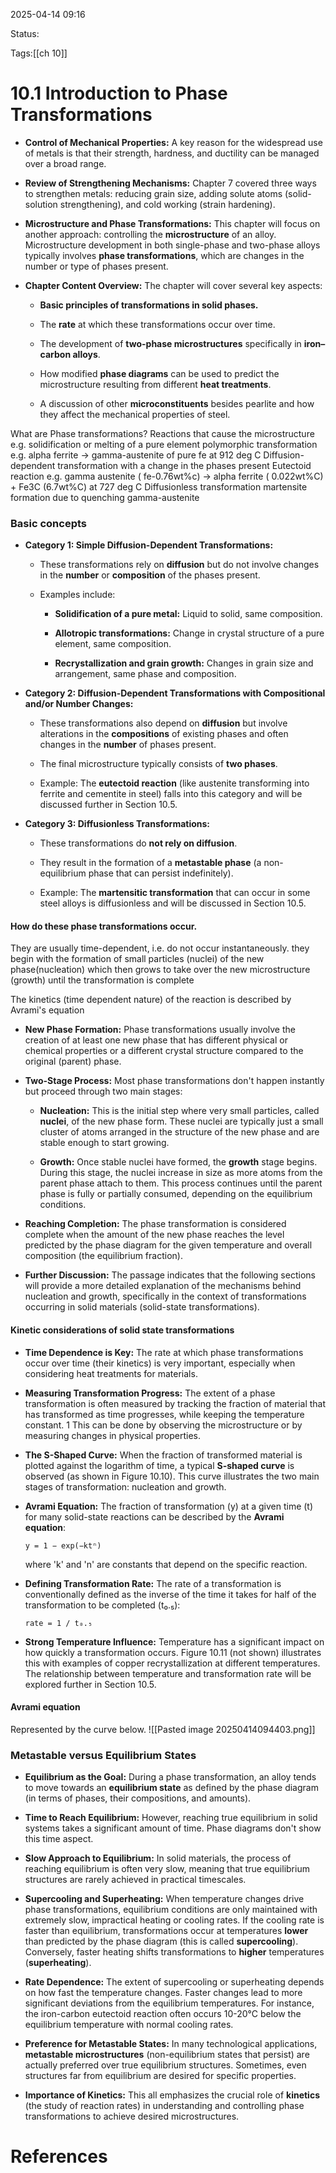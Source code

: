 2025-04-14 09:16

Status:

Tags:[[ch 10]]


# 10.1 Introduction to Phase Transformations
- **Control of Mechanical Properties:** A key reason for the widespread use of metals is that their strength, hardness, and ductility can be managed over a broad range.
    
- **Review of Strengthening Mechanisms:** Chapter 7 covered three ways to strengthen metals: reducing grain size, adding solute atoms (solid-solution strengthening), and cold working (strain hardening).
    
- **Microstructure and Phase Transformations:** This chapter will focus on another approach: controlling the **microstructure** of an alloy. Microstructure development in both single-phase and two-phase alloys typically involves **phase transformations**, which are changes in the number or type of phases present.
    
- **Chapter Content Overview:** The chapter will cover several key aspects:
    
    - **Basic principles of transformations in solid phases.**
        
    - The **rate** at which these transformations occur over time.
        
    - The development of **two-phase microstructures** specifically in **iron–carbon alloys**.
        
    - How modified **phase diagrams** can be used to predict the microstructure resulting from different **heat treatments**.
        
    - A discussion of other **microconstituents** besides pearlite and how they affect the mechanical properties of steel.


What are Phase transformations?
	Reactions that cause the microstructure
	e.g.
		solidification or melting of a pure element
		polymorphic transformation e.g. alpha ferrite -> gamma-austenite of pure fe at 912 deg C
	Diffusion-dependent transformation with a change in the phases present
		Eutectoid reaction e.g. gamma austenite ( fe-0.76wt%c) -> alpha ferrite ( 0.022wt%C) + Fe3C (6.7wt%C) at 727 deg C
	Diffusionless transformation
		martensite formation due to quenching gamma-austenite

### Basic concepts
- **Category 1: Simple Diffusion-Dependent Transformations:**
    
    - These transformations rely on **diffusion** but do not involve changes in the **number** or **composition** of the phases present.
        
    - Examples include:
        
        - **Solidification of a pure metal:** Liquid to solid, same composition.
            
        - **Allotropic transformations:** Change in crystal structure of a pure element, same composition.
            
        - **Recrystallization and grain growth:** Changes in grain size and arrangement, same phase and composition.
            
- **Category 2: Diffusion-Dependent Transformations with Compositional and/or Number Changes:**
    
    - These transformations also depend on **diffusion** but involve alterations in the **compositions** of existing phases and often changes in the **number** of phases present.
        
    - The final microstructure typically consists of **two phases**.
        
    - Example: The **eutectoid reaction** (like austenite transforming into ferrite and cementite in steel) falls into this category and will be discussed further in Section 10.5.
        
- **Category 3: Diffusionless Transformations:**
    
    - These transformations do **not rely on diffusion**.
        
    - They result in the formation of a **metastable phase** (a non-equilibrium phase that can persist indefinitely).
        
    - Example: The **martensitic transformation** that can occur in some steel alloys is diffusionless and will be discussed in Section 10.5.

#### How do these phase transformations occur.
They are usually time-dependent, i.e. do not occur instantaneously. they begin with the formation of small particles (nuclei) of the new phase(nucleation) which then grows to take over the new microstructure (growth) until the transformation is complete

The kinetics (time dependent nature) of the reaction is described by Avrami's equation

- **New Phase Formation:** Phase transformations usually involve the creation of at least one new phase that has different physical or chemical properties or a different crystal structure compared to the original (parent) phase.
    
- **Two-Stage Process:** Most phase transformations don't happen instantly but proceed through two main stages:
    
    - **Nucleation:** This is the initial step where very small particles, called **nuclei**, of the new phase form. These nuclei are typically just a small cluster of atoms arranged in the structure of the new phase and are stable enough to start growing.
        
    - **Growth:** Once stable nuclei have formed, the **growth** stage begins. During this stage, the nuclei increase in size as more atoms from the parent phase attach to them. This process continues until the parent phase is fully or partially consumed, depending on the equilibrium conditions.
        
- **Reaching Completion:** The phase transformation is considered complete when the amount of the new phase reaches the level predicted by the phase diagram for the given temperature and overall composition (the equilibrium fraction).
    
- **Further Discussion:** The passage indicates that the following sections will provide a more detailed explanation of the mechanisms behind nucleation and growth, specifically in the context of transformations occurring in solid materials (solid-state transformations).


#### Kinetic considerations of solid state transformations
- **Time Dependence is Key:** The rate at which phase transformations occur over time (their kinetics) is very important, especially when considering heat treatments for materials.
- **Measuring Transformation Progress:** The extent of a phase transformation is often measured by tracking the fraction of material that has transformed as time progresses, while keeping the temperature constant. 1 This can be done by observing the microstructure or by measuring changes in physical properties.  
   
- **The S-Shaped Curve:** When the fraction of transformed material is plotted against the logarithm of time, a typical **S-shaped curve** is observed (as shown in Figure 10.10). This curve illustrates the two main stages of transformation: nucleation and growth.
- **Avrami Equation:** The fraction of transformation (y) at a given time (t) for many solid-state reactions can be described by the **Avrami equation**:

    ```
    y = 1 − exp(−ktⁿ)
    ```

    where 'k' and 'n' are constants that depend on the specific reaction.
- **Defining Transformation Rate:** The rate of a transformation is conventionally defined as the inverse of the time it takes for half of the transformation to be completed (t₀.₅):    
    ```
    rate = 1 / t₀.₅
    ```

- **Strong Temperature Influence:** Temperature has a significant impact on how quickly a transformation occurs. Figure 10.11 (not shown) illustrates this with examples of copper recrystallization at different temperatures. The relationship between temperature and transformation rate will be explored further in Section 10.5.
#### Avrami equation
Represented by the curve below.
![[Pasted image 20250414094403.png]]

### Metastable versus Equilibrium States

- **Equilibrium as the Goal:** During a phase transformation, an alloy tends to move towards an **equilibrium state** as defined by the phase diagram (in terms of phases, their compositions, and amounts).
    
- **Time to Reach Equilibrium:** However, reaching true equilibrium in solid systems takes a significant amount of time. Phase diagrams don't show this time aspect.
    
- **Slow Approach to Equilibrium:** In solid materials, the process of reaching equilibrium is often very slow, meaning that true equilibrium structures are rarely achieved in practical timescales.
    
- **Supercooling and Superheating:** When temperature changes drive phase transformations, equilibrium conditions are only maintained with extremely slow, impractical heating or cooling rates. If the cooling rate is faster than equilibrium, transformations occur at temperatures **lower** than predicted by the phase diagram (this is called **supercooling**). Conversely, faster heating shifts transformations to **higher** temperatures (**superheating**).
    
- **Rate Dependence:** The extent of supercooling or superheating depends on how fast the temperature changes. Faster changes lead to more significant deviations from the equilibrium temperatures. For instance, the iron-carbon eutectoid reaction often occurs 10-20°C below the equilibrium temperature with normal cooling rates.
    
- **Preference for Metastable States:** In many technological applications, **metastable microstructures** (non-equilibrium states that persist) are actually preferred over true equilibrium structures. Sometimes, even structures far from equilibrium are desired for specific properties.
    
- **Importance of Kinetics:** This all emphasizes the crucial role of **kinetics** (the study of reaction rates) in understanding and controlling phase transformations to achieve desired microstructures.

# References
